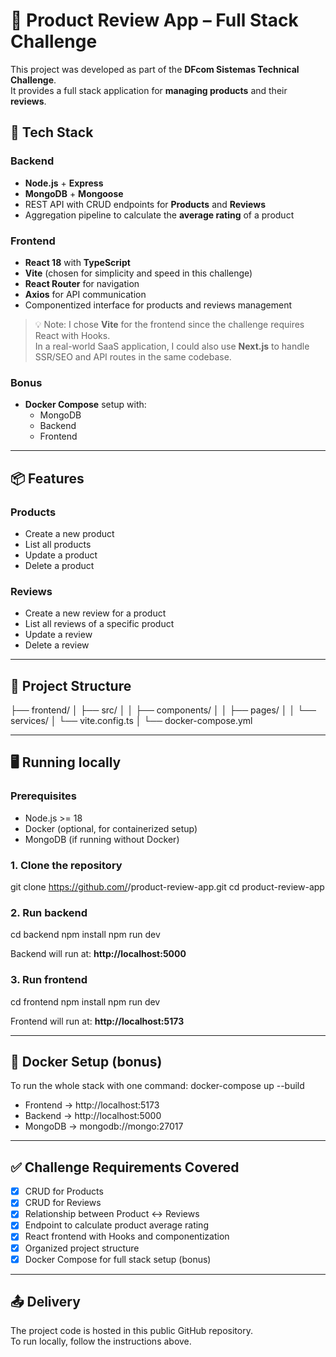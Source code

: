 # 🛒 Product Review App – Full Stack Challenge

This project was developed as part of the **DFcom Sistemas Technical Challenge**.  
It provides a full stack application for **managing products** and their **reviews**.

## 🚀 Tech Stack

### Backend
- **Node.js** + **Express**
- **MongoDB** + **Mongoose**
- REST API with CRUD endpoints for **Products** and **Reviews**
- Aggregation pipeline to calculate the **average rating** of a product

### Frontend
- **React 18** with **TypeScript**
- **Vite** (chosen for simplicity and speed in this challenge)
- **React Router** for navigation
- **Axios** for API communication
- Componentized interface for products and reviews management

> 💡 Note: I chose **Vite** for the frontend since the challenge requires React with Hooks.  
In a real-world SaaS application, I could also use **Next.js** to handle SSR/SEO and API routes in the same codebase.

### Bonus
- **Docker Compose** setup with:
  - MongoDB
  - Backend
  - Frontend

---

## 📦 Features

### Products
- Create a new product
- List all products
- Update a product
- Delete a product

### Reviews
- Create a new review for a product
- List all reviews of a specific product
- Update a review
- Delete a review
---

## 📂 Project Structure


├── frontend/
│   ├── src/
│   │   ├── components/
│   │   ├── pages/
│   │   └── services/
│   └── vite.config.ts
│
└── docker-compose.yml

---

## 🖥 Running locally

### Prerequisites
- Node.js >= 18
- Docker (optional, for containerized setup)
- MongoDB (if running without Docker)

### 1. Clone the repository
git clone https://github.com/<your-username>/product-review-app.git
cd product-review-app

### 2. Run backend
cd backend
npm install
npm run dev

Backend will run at: **http://localhost:5000**

### 3. Run frontend
cd frontend
npm install
npm run dev

Frontend will run at: **http://localhost:5173**

---

## 🐳 Docker Setup (bonus)

To run the whole stack with one command:
docker-compose up --build

- Frontend → http://localhost:5173  
- Backend → http://localhost:5000  
- MongoDB → mongodb://mongo:27017

---

## ✅ Challenge Requirements Covered
- [x] CRUD for Products
- [x] CRUD for Reviews
- [x] Relationship between Product ↔ Reviews
- [x] Endpoint to calculate product average rating
- [x] React frontend with Hooks and componentization
- [x] Organized project structure
- [x] Docker Compose for full stack setup (bonus)

---

## 📤 Delivery
The project code is hosted in this public GitHub repository.  
To run locally, follow the instructions above.
